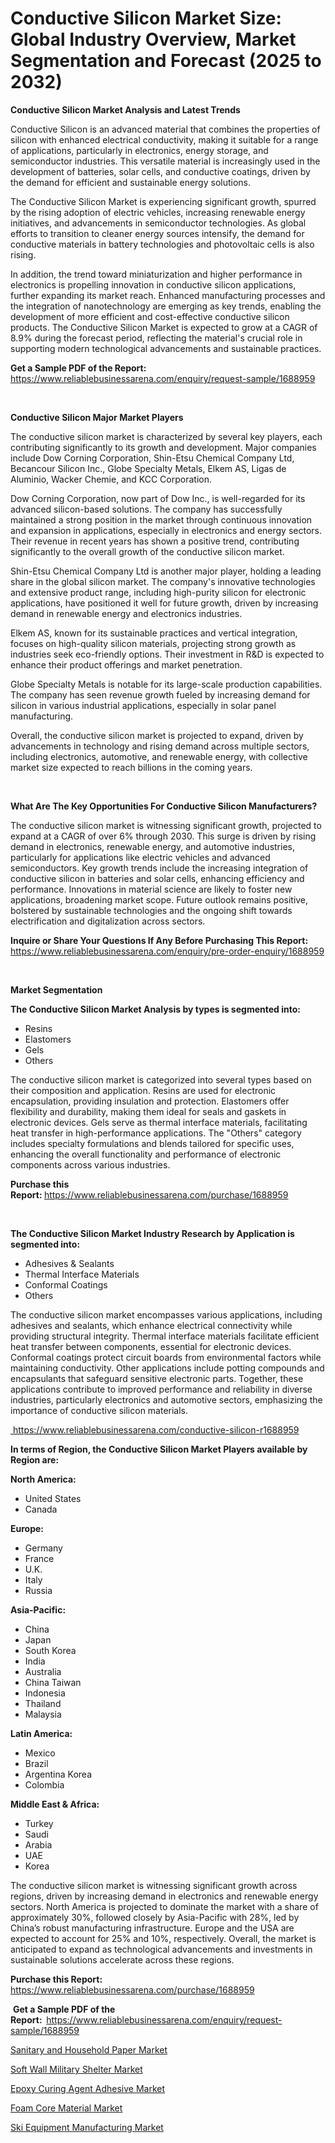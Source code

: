 <p><h1>Conductive Silicon Market Size: Global Industry Overview, Market Segmentation and Forecast (2025 to 2032)</h1></p><p><strong>Conductive Silicon Market Analysis and Latest Trends</strong></p>
<p><p>Conductive Silicon is an advanced material that combines the properties of silicon with enhanced electrical conductivity, making it suitable for a range of applications, particularly in electronics, energy storage, and semiconductor industries. This versatile material is increasingly used in the development of batteries, solar cells, and conductive coatings, driven by the demand for efficient and sustainable energy solutions.</p><p>The Conductive Silicon Market is experiencing significant growth, spurred by the rising adoption of electric vehicles, increasing renewable energy initiatives, and advancements in semiconductor technologies. As global efforts to transition to cleaner energy sources intensify, the demand for conductive materials in battery technologies and photovoltaic cells is also rising. </p><p>In addition, the trend toward miniaturization and higher performance in electronics is propelling innovation in conductive silicon applications, further expanding its market reach. Enhanced manufacturing processes and the integration of nanotechnology are emerging as key trends, enabling the development of more efficient and cost-effective conductive silicon products. The Conductive Silicon Market is expected to grow at a CAGR of 8.9% during the forecast period, reflecting the material's crucial role in supporting modern technological advancements and sustainable practices.</p></p>
<p><strong>Get a Sample PDF of the Report:&nbsp;</strong> <a href="https://www.reliablebusinessarena.com/enquiry/request-sample/1688959?utm_campaign=1835&utm_medium=2&utm_source=Github&utm_content=ia&utm_term=06012025&utm_id=conductive-silicon">https://www.reliablebusinessarena.com/enquiry/request-sample/1688959</a></p>
<p>&nbsp;</p>
<p><strong>Conductive Silicon Major Market Players</strong></p>
<p><p>The conductive silicon market is characterized by several key players, each contributing significantly to its growth and development. Major companies include Dow Corning Corporation, Shin-Etsu Chemical Company Ltd, Becancour Silicon Inc., Globe Specialty Metals, Elkem AS, Ligas de Aluminio, Wacker Chemie, and KCC Corporation.</p><p>Dow Corning Corporation, now part of Dow Inc., is well-regarded for its advanced silicon-based solutions. The company has successfully maintained a strong position in the market through continuous innovation and expansion in applications, especially in electronics and energy sectors. Their revenue in recent years has shown a positive trend, contributing significantly to the overall growth of the conductive silicon market.</p><p>Shin-Etsu Chemical Company Ltd is another major player, holding a leading share in the global silicon market. The company's innovative technologies and extensive product range, including high-purity silicon for electronic applications, have positioned it well for future growth, driven by increasing demand in renewable energy and electronics industries.</p><p>Elkem AS, known for its sustainable practices and vertical integration, focuses on high-quality silicon materials, projecting strong growth as industries seek eco-friendly options. Their investment in R&D is expected to enhance their product offerings and market penetration.</p><p>Globe Specialty Metals is notable for its large-scale production capabilities. The company has seen revenue growth fueled by increasing demand for silicon in various industrial applications, especially in solar panel manufacturing.</p><p>Overall, the conductive silicon market is projected to expand, driven by advancements in technology and rising demand across multiple sectors, including electronics, automotive, and renewable energy, with collective market size expected to reach billions in the coming years.</p></p>
<p>&nbsp;</p>
<p><strong>What Are The Key Opportunities For Conductive Silicon Manufacturers?</strong></p>
<p><p>The conductive silicon market is witnessing significant growth, projected to expand at a CAGR of over 6% through 2030. This surge is driven by rising demand in electronics, renewable energy, and automotive industries, particularly for applications like electric vehicles and advanced semiconductors. Key growth trends include the increasing integration of conductive silicon in batteries and solar cells, enhancing efficiency and performance. Innovations in material science are likely to foster new applications, broadening market scope. Future outlook remains positive, bolstered by sustainable technologies and the ongoing shift towards electrification and digitalization across sectors.</p></p>
<p><strong>Inquire or Share Your Questions If Any Before Purchasing This Report:</strong> <a href="https://www.reliablebusinessarena.com/enquiry/pre-order-enquiry/1688959?utm_campaign=1835&utm_medium=2&utm_source=Github&utm_content=ia&utm_term=06012025&utm_id=conductive-silicon">https://www.reliablebusinessarena.com/enquiry/pre-order-enquiry/1688959</a></p>
<p>&nbsp;</p>
<p><strong>Market Segmentation</strong></p>
<p><strong>The Conductive Silicon Market Analysis by types is segmented into:</strong></p>
<p><ul><li>Resins</li><li>Elastomers</li><li>Gels</li><li>Others</li></ul></p>
<p><p>The conductive silicon market is categorized into several types based on their composition and application. Resins are used for electronic encapsulation, providing insulation and protection. Elastomers offer flexibility and durability, making them ideal for seals and gaskets in electronic devices. Gels serve as thermal interface materials, facilitating heat transfer in high-performance applications. The "Others" category includes specialty formulations and blends tailored for specific uses, enhancing the overall functionality and performance of electronic components across various industries.</p></p>
<p><strong>Purchase this Report:&nbsp;</strong><a href="https://www.reliablebusinessarena.com/purchase/1688959?utm_campaign=1835&utm_medium=2&utm_source=Github&utm_content=ia&utm_term=06012025&utm_id=conductive-silicon">https://www.reliablebusinessarena.com/purchase/1688959</a></p>
<p>&nbsp;</p>
<p><strong>The Conductive Silicon Market Industry Research by Application is segmented into:</strong></p>
<p><ul><li>Adhesives & Sealants</li><li>Thermal Interface Materials</li><li>Conformal Coatings</li><li>Others</li></ul></p>
<p><p>The conductive silicon market encompasses various applications, including adhesives and sealants, which enhance electrical connectivity while providing structural integrity. Thermal interface materials facilitate efficient heat transfer between components, essential for electronic devices. Conformal coatings protect circuit boards from environmental factors while maintaining conductivity. Other applications include potting compounds and encapsulants that safeguard sensitive electronic parts. Together, these applications contribute to improved performance and reliability in diverse industries, particularly electronics and automotive sectors, emphasizing the importance of conductive silicon materials.</p></p>
<p><a href="https://www.reliablebusinessarena.com/conductive-silicon-r1688959?utm_campaign=1835&utm_medium=2&utm_source=Github&utm_content=ia&utm_term=06012025&utm_id=conductive-silicon">&nbsp;https://www.reliablebusinessarena.com/conductive-silicon-r1688959</a></p>
<p><strong>In terms of Region, the Conductive Silicon Market Players available by Region are:</strong></p>
<p>
    <p> <strong> North America: </strong>
        <ul>
            <li>United States</li>
            <li>Canada</li>
        </ul>
        </p> 
    <p> <strong> Europe: </strong>
        <ul>
            <li>Germany</li>
            <li>France</li>
            <li>U.K.</li>
            <li>Italy</li>
            <li>Russia</li>
        </ul>
        </p> 
    <p> <strong> Asia-Pacific: </strong>
        <ul>
            <li>China</li>
            <li>Japan</li>
            <li>South Korea</li>
            <li>India</li>
            <li>Australia</li>
            <li>China Taiwan</li>
            <li>Indonesia</li>
            <li>Thailand</li>
            <li>Malaysia</li>
        </ul>
        </p> 
    <p> <strong> Latin America: </strong>
        <ul>
            <li>Mexico</li>
            <li>Brazil</li>
            <li>Argentina Korea</li>
            <li>Colombia</li>
        </ul>
        </p> 
    <p> <strong> Middle East & Africa: </strong>
        <ul>
            <li>Turkey</li>
            <li>Saudi</li>
            <li>Arabia</li>
            <li>UAE</li>
            <li>Korea</li>
        </ul>
    </p>
    </p>
<p><p>The conductive silicon market is witnessing significant growth across regions, driven by increasing demand in electronics and renewable energy sectors. North America is projected to dominate the market with a share of approximately 30%, followed closely by Asia-Pacific with 28%, led by China’s robust manufacturing infrastructure. Europe and the USA are expected to account for 25% and 10%, respectively. Overall, the market is anticipated to expand as technological advancements and investments in sustainable solutions accelerate across these regions.</p></p>
<p><strong>Purchase this Report: </strong><a href="https://www.reliablebusinessarena.com/purchase/1688959?utm_campaign=1835&utm_medium=2&utm_source=Github&utm_content=ia&utm_term=06012025&utm_id=conductive-silicon">https://www.reliablebusinessarena.com/purchase/1688959</a></p>
<p>&nbsp;<strong>Get a Sample PDF of the Report:&nbsp;&nbsp;</strong><a href="https://www.reliablebusinessarena.com/enquiry/request-sample/1688959?utm_campaign=1835&utm_medium=2&utm_source=Github&utm_content=ia&utm_term=06012025&utm_id=conductive-silicon">https://www.reliablebusinessarena.com/enquiry/request-sample/1688959</a></p>
<p><strong></strong></p>
<p><p><a href="https://www.linkedin.com/pulse/sanitary-household-paper-market-analysis-report-2025-2032-cagr-dfhdc?utm_campaign=1835&utm_medium=2&utm_source=Github&utm_content=ia&utm_term=06012025&utm_id=conductive-silicon">Sanitary and Household Paper Market</a></p><p><a href="https://www.linkedin.com/pulse/understanding-soft-wall-military-shelter-market-2025-2032-development-vae2f?utm_campaign=1835&utm_medium=2&utm_source=Github&utm_content=ia&utm_term=06012025&utm_id=conductive-silicon">Soft Wall Military Shelter Market</a></p><p><a href="https://www.linkedin.com/pulse/how-epoxy-curing-agent-adhesive-market-expanding-forecasted-pwpqe?utm_campaign=1835&utm_medium=2&utm_source=Github&utm_content=ia&utm_term=06012025&utm_id=conductive-silicon">Epoxy Curing Agent Adhesive Market</a></p><p><a href="https://www.linkedin.com/pulse/projected-cagr-95-foam-core-material-market-analysis-report-uieae?utm_campaign=1835&utm_medium=2&utm_source=Github&utm_content=ia&utm_term=06012025&utm_id=conductive-silicon">Foam Core Material Market</a></p><p><a href="https://www.linkedin.com/pulse/projected-revenue-ski-equipment-manufacturing-market-144-cagr-fct4f?utm_campaign=1835&utm_medium=2&utm_source=Github&utm_content=ia&utm_term=06012025&utm_id=conductive-silicon">Ski Equipment Manufacturing Market</a></p></p>